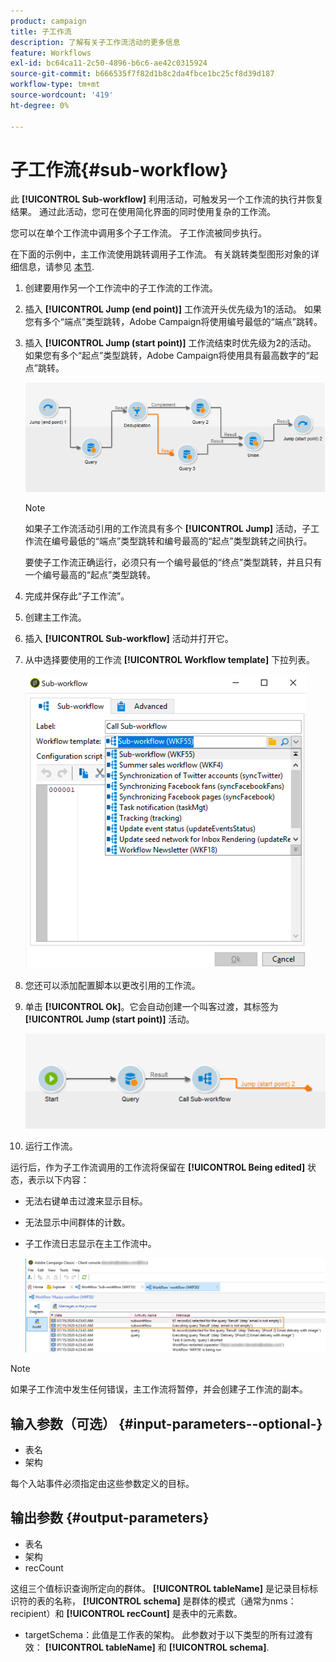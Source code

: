 ```yaml
---
product: campaign
title: 子工作流
description: 了解有关子工作流活动的更多信息
feature: Workflows
exl-id: bc64ca11-2c50-4896-b6c6-ae42c0315924
source-git-commit: b666535f7f82d1b8c2da4fbce1bc25cf8d39d187
workflow-type: tm+mt
source-wordcount: '419'
ht-degree: 0%

---
```


# 子工作流{#sub-workflow}



此 **[!UICONTROL Sub-workflow]** 利用活动，可触发另一个工作流的执行并恢复结果。 通过此活动，您可在使用简化界面的同时使用复杂的工作流。

您可以在单个工作流中调用多个子工作流。 子工作流被同步执行。

在下面的示例中，主工作流使用跳转调用子工作流。 有关跳转类型图形对象的详细信息，请参见 [本节](jump-start-point-and-end-point.md).

1. 创建要用作另一个工作流中的子工作流的工作流。
1. 插入 **[!UICONTROL Jump (end point)]** 工作流开头优先级为1的活动。 如果您有多个“端点”类型跳转，Adobe Campaign将使用编号最低的“端点”跳转。
1. 插入 **[!UICONTROL Jump (start point)]** 工作流结束时优先级为2的活动。 如果您有多个“起点”类型跳转，Adobe Campaign将使用具有最高数字的“起点”跳转。

   ![](assets/subworkflow_jumps.png)

   >[!NOTE]
   >
   >如果子工作流活动引用的工作流具有多个 **[!UICONTROL Jump]** 活动，子工作流在编号最低的“端点”类型跳转和编号最高的“起点”类型跳转之间执行。
   >
   >要使子工作流正确运行，必须只有一个编号最低的“终点”类型跳转，并且只有一个编号最高的“起点”类型跳转。

1. 完成并保存此“子工作流”。
1. 创建主工作流。
1. 插入 **[!UICONTROL Sub-workflow]** 活动并打开它。
1. 从中选择要使用的工作流 **[!UICONTROL Workflow template]** 下拉列表。

   ![](assets/subworkflow_selection.png)

1. 您还可以添加配置脚本以更改引用的工作流。
1. 单击 **[!UICONTROL Ok]**。它会自动创建一个叫客过渡，其标签为 **[!UICONTROL Jump (start point)]** 活动。

   ![](assets/subworkflow_outbound.png)

1. 运行工作流。

运行后，作为子工作流调用的工作流将保留在 **[!UICONTROL Being edited]** 状态，表示以下内容：

* 无法右键单击过渡来显示目标。
* 无法显示中间群体的计数。
* 子工作流日志显示在主工作流中。

  ![](assets/subworkflow_logs.png)

>[!NOTE]
>
>如果子工作流中发生任何错误，主工作流将暂停，并会创建子工作流的副本。

## 输入参数（可选） {#input-parameters--optional-}

* 表名
* 架构

每个入站事件必须指定由这些参数定义的目标。

## 输出参数 {#output-parameters}

* 表名
* 架构
* recCount

这组三个值标识查询所定向的群体。 **[!UICONTROL tableName]** 是记录目标标识符的表的名称， **[!UICONTROL schema]** 是群体的模式（通常为nms：recipient）和 **[!UICONTROL recCount]** 是表中的元素数。

* targetSchema：此值是工作表的架构。 此参数对于以下类型的所有过渡有效： **[!UICONTROL tableName]** 和 **[!UICONTROL schema]**.
